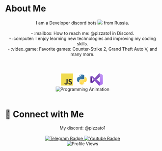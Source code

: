 


<p align="center">

<div align="center"></div>
<h1>About Me</h1>
<div align="center">
    I am a Developer discord bots <img src="https://media.giphy.com/media/WUlplcMpOCEmTGBtBW/giphy.gif" width="30"> from Russia.
    <br>
    <br>
    - :mailbox: How to reach me: @pizzato1 in Discord.
    <br>
    - :computer: I enjoy learning new technologies and improving my coding skills.
    <br>
    - :video_game: Favorite games: Counter-Strike 2, Grand Theft Auto V, and many more.
    <br>
</div>
<br>
<br>

<div align="center" style="margin-top: 20px;">
    <img src="https://github.com/devicons/devicon/blob/master/icons/javascript/javascript-original.svg" title="JavaScript" alt="JavaScript" width="40" height="40"/>&nbsp;
    <img src="https://github.com/devicons/devicon/blob/master/icons/python/python-original.svg" title="Python" alt="Python" width="40" height="40"/>&nbsp;  
    <img src="https://github.com/devicons/devicon/blob/master/icons/visualstudio/visualstudio-original.svg" title="Visual Studio" alt="Visual Studio" width="40" height="40"/>&nbsp;
</div>
<div align="center">
    <img src="https://media2.giphy.com/media/v1.Y2lkPTc5MGI3NjExOGF4bWFueWdkM2s4cDlwMnV6aTRyM2N0ZmQ3eHc1NzJpMXhubGs2diZlcD12MV9pbnRlcm5hbF9naWZfYnlfaWQmY3Q9Zw/4rZA5D22301iMgrUNd/giphy.gif" width="600" height="300" alt="Programming Animation"/>
</div>
<br>
<div align="center"></div>

<div align="center"></div>
<h1>💼 Connect with Me</h1>
<div align="center">
  My discord: @pizzato1
  <br>
  <br>
    <a href="https://t.me/pizzatooppp">
        <img src="https://img.shields.io/badge/Telegram-black?logo=Telegram&logoColor=white&style=for-the-badge" alt="Telegram Badge"/>
    <a href="https://www.youtube.com/@MrPizzaYT1">
        <img src="https://img.shields.io/badge/YouTube-black?style=for-the-badge&logo=youtube&logoColor=white" alt="Youtube Badge"/>
    </a>
</div>
<div align="center">
    <img src="https://komarev.com/ghpvc/?username=MrPizza&style=flat-square&color=red" alt="Profile Views"/>
</div>
